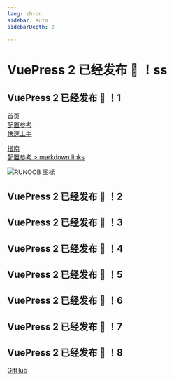 ```yaml
---
lang: zh-cn
sidebar: auto
sidebarDepth: 2

---
```

# VuePress 2 已经发布 :tada: ！ss

## VuePress 2 已经发布 :tada: ！1

<!-- 相对路径 -->

[首页](../README.md)  
[配置参考](../reference/config.md)  
[快速上手](./getting-started.md)

<!-- 绝对路径 -->

[指南](/zh/guide/README.md)  
[配置参考 > markdown.links](/zh/reference/config.md#links)

![RUNOOB 图标](/images/logo.jpg)

## VuePress 2 已经发布 :tada: ！2

## VuePress 2 已经发布 :tada: ！3

## VuePress 2 已经发布 :tada: ！4

## VuePress 2 已经发布 :tada: ！5

## VuePress 2 已经发布 :tada: ！6

## VuePress 2 已经发布 :tada: ！7

## VuePress 2 已经发布 :tada: ！8

<!-- URL -->

[GitHub](https://github.com)

<Utterances />
